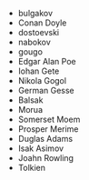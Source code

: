 * bulgakov
* Conan Doyle
* dostoevski
* nabokov
* gougo
* Edgar Alan Poe
* Iohan Gete
* Nikola Gogol
* German Gesse
* Balsak
* Morua
* Somerset Moem
* Prosper Merime
* Duglas Adams
* Isak Asimov
* Joahn Rowling
* Tolkien
